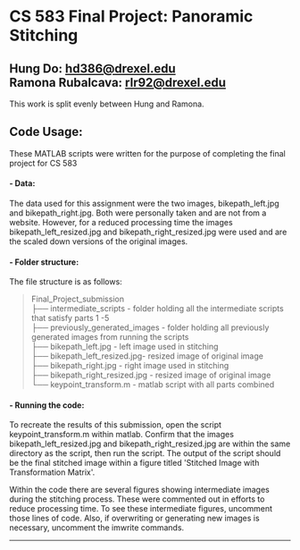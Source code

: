 # CS 583 Final Project: Panoramic Stitching

Hung Do: <hd386@drexel.edu> <br>
Ramona Rubalcava: <rlr92@drexel.edu>
---

This work is split evenly between Hung and Ramona.

## Code Usage:

These MATLAB scripts were written for the purpose of completing the final project for CS 583

#### - Data:

The data used for this assignment were the two images, bikepath_left.jpg and bikepath_right.jpg. Both were personally taken and are not from a website. However, for a reduced processing time the images bikepath_left_resized.jpg and bikepath_right_resized.jpg were used and are the scaled down versions of the original images. 

#### - Folder structure:

The file structure is as follows:

> Final_Project_submission <br>
> ├── intermediate_scripts - folder holding all the intermediate scripts that satisfy parts 1 -5 <br>
> ├── previously_generated_images - folder holding all previously generated images from running the scripts <br>
> ├── bikepath_left.jpg - left image used in stitching <br>
> ├── bikepath_left_resized.jpg- resized image of original image <br>
> ├── bikepath_right.jpg - right image used in stitching <br>
> ├── bikepath_right_resized.jpg - resized image of original image <br>
> └── keypoint_transform.m - matlab script with all parts combined<br>

#### - Running the code:

To recreate the results of this submission, open the script keypoint_transform.m within matlab. Confirm that the images bikepath_left_resized.jpg and bikepath_right_resized.jpg are within the same directory as the script, then run the script. The output of the script should be the final stitched image within a figure titled 'Stitched Image with Transformation Matrix'. 

Within the code there are several figures showing intermediate images during the stitching process. These were commented out in efforts to reduce processing time. To see these intermediate figures, uncomment those lines of code. Also, if overwriting or generating new images is necessary, uncomment the imwrite commands. 

---
